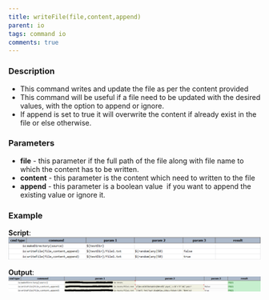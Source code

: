 ```yaml
---
title: writeFile(file,content,append)
parent: io
tags: command io
comments: true
---
```



### Description
- This command writes and update the file as per the content provided
- This command will be useful if a file need to be updated with the desired values, with the option to append or ignore.
- If append is set to true it will overwrite the content if already exist in the file or else otherwise.


### Parameters
- **file** - this parameter if the full path of the file along with file name to which the content has to be written.
- **content** - this parameter is the content which need to written to the file
- **append** - this parameter is a boolean value  if you want to append the existing value or ignore it.


### Example
**Script**:<br/>
![script](image/writeFile_01.png)

**Output**:<br/>
![output](image/writeFile_02.png)

